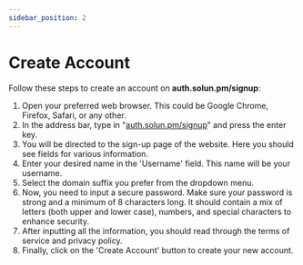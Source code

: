 ```yaml
---
sidebar_position: 2
---
```


# Create Account


Follow these steps to create an account on **auth.solun.pm/signup**:

1. Open your preferred web browser. This could be Google Chrome, Firefox, Safari, or any other.
2. In the address bar, type in "[auth.solun.pm/signup](https://auth.solun.pm/signup)" and press the enter key.
3. You will be directed to the sign-up page of the website. Here you should see fields for various information.
4. Enter your desired name in the 'Username' field. This name will be your username.
5. Select the domain suffix you prefer from the dropdown menu.
6. Now, you need to input a secure password. Make sure your password is strong and a minimum of 8 characters long. It should contain a mix of letters (both upper and lower case), numbers, and special characters to enhance security.
7. After inputting all the information, you should read through the terms of service and privacy policy. 
8. Finally, click on the 'Create Account' button to create your new account.
